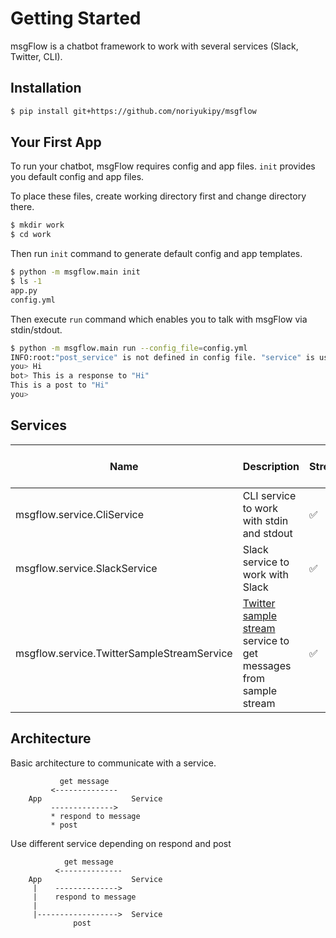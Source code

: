 # Getting Started

msgFlow is a chatbot framework to work with several services (Slack, Twitter, CLI).

## Installation

```sh
$ pip install git+https://github.com/noriyukipy/msgflow
```

## Your First App

To run your chatbot, msgFlow requires config and app files.
`init` provides you default config and app files.

To place these files, create working directory first and change directory there.

```sh
$ mkdir work
$ cd work
```

Then run `init` command to generate default config and app templates.

```sh
$ python -m msgflow.main init
$ ls -1
app.py
config.yml
```

Then execute `run` command which enables you to talk with msgFlow via stdin/stdout.

```sh
$ python -m msgflow.main run --config_file=config.yml
INFO:root:"post_service" is not defined in config file. "service" is used for "post_service" instead.
you> Hi
bot> This is a response to "Hi"
This is a post to "Hi"
you>
```

## Services

| Name | Description | Stream | Post | Respond to message |
| --- | --- | --- | --- | --- |
| msgflow.service.CliService | CLI service to work with stdin and stdout | :white_check_mark: | :white_check_mark: | :white_check_mark: |
| msgflow.service.SlackService | Slack service to work with Slack | :white_check_mark: | :white_check_mark: | :white_check_mark: |
| msgflow.service.TwitterSampleStreamService | [Twitter sample stream](https://developer.twitter.com/en/docs/tweets/sample-realtime/overview/get_statuses_sample) service to get messages from sample stream | :white_check_mark: | :x: | :x: |

## Architecture

Basic architecture to communicate with a service.

```
           get message
         <--------------
    App                    Service
         -------------->
         * respond to message
         * post
```

Use different service depending on respond and post

```
            get message
          <--------------
    App                    Service
     |    -------------->
     |    respond to message
     |
     |------------------>  Service
              post
```
